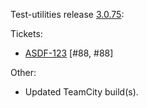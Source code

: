Test-utilities release [3.0.75](https://github.com/maweeks/test-utilities/pull/89):

Tickets:

- [ASDF-123](https://bob.atlassian.net/browse/ASDF-123) [#88, #88] 

Other:

- Updated TeamCity build(s).

